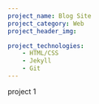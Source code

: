 ```yaml
---
project_name: Blog Site
project_category: Web
project_header_img:

project_technologies:
    - HTML/CSS
    - Jekyll
    - Git
---
```


project 1